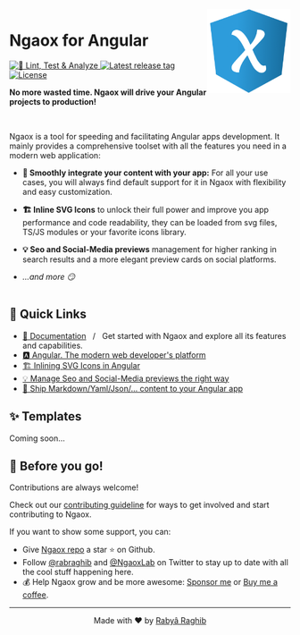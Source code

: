 <img align="right" src="docs/app/src/assets/ngaox.png" alt="Ngaox Logo" width="150"/>

# Ngaox for Angular

<p>
    <a href="https://github.com/ngaox/ngaox/actions/workflows/integrate.yml">
        <img src="https://github.com/ngaox/ngaox/actions/workflows/integrate.yml/badge.svg?branch=main" alt="🧪 Lint, Test & Analyze"/>
    </a>
    <a href="https://github.com/ngaox/ngaox/releases">
        <img alt="Latest release tag" src="https://img.shields.io/github/v/release/ngaox/ngaox?label=version">
    </a>
    <a href="https://github.com/ngaox/ngaox/blob/main/LICENSE.md">
        <img src="https://img.shields.io/github/license/ngaox/ngaox?style=flat" alt="License"/>
    </a>
</p>

<b>No more wasted time. Ngaox will drive your Angular projects to production!</b>

<br clear="right"/>

Ngaox is a tool for speeding and facilitating Angular apps development.
It mainly provides a comprehensive toolset with all the features you need in a modern web application:

- **🚀 Smoothly integrate your content with your app:** For all your use cases, you will always find default support for it in Ngaox with flexibility and easy customization.
- **🏗 Inline SVG Icons** to unlock their full power and improve you app performance and code readability, they can be loaded from svg files, TS/JS modules or your favorite icons library.
- **💡 Seo and Social-Media previews** management for higher ranking in search results and a more elegant preview cards on social platforms.

- _...and more 😏_ <br/><br/>

## 💨 Quick Links

- [📝 Documentation](https://ngaox-lab.web.app/) &nbsp; / &nbsp; Get started with Ngaox and explore all its features and capabilities.
- [🅰 Angular. The modern web developer's platform](https://angular.io/)
- [🏗 Inlining SVG Icons in Angular](https://ngaox-lab.web.app/docs/icons)
- [💡 Manage Seo and Social-Media previews the right way](https://ngaox-lab.web.app/docs/seo)
- [🚀 Ship Markdown/Yaml/Json/... content to your Angular app](https://ngaox-lab.web.app/docs/press)

## ✨ Templates

Coming soon...

## 🤗 Before you go!

Contributions are always welcome!

Check out our [contributing guideline](https://github.com/ngaox/.github/blob/main/CONTRIBUTING.md) for ways to get involved and start contributing to Ngaox.

If you want to show some support, you can:

- Give [Ngaox repo](https://github.com/ngaox/ngaox/) a star ⭐ on Github.
- Follow [@rabraghib](https://twitter.com/rabraghib) and [@NgaoxLab](https://twitter.com/NgaoxLab) on Twitter to stay up to date with all the cool stuff happening here.
- 💰 Help Ngaox grow and be more awesome: [Sponsor me](https://github.com/sponsors/rabraghib/) or [Buy me a coffee](https://www.buymeacoffee.com/rabraghib).

---

<p align="center">Made with ❤️ by <a href="https://www.rabraghib.me">Rabyâ Raghib</a></p>
